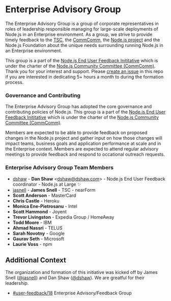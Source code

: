 # Enterprise Advisory Group

The Enterprise Advisory Group is a group of corporate representatives in roles of leadership responsible managing for large-scale deployments of Node.js in an Enterprise environment. As a group, we strive to provide timely feedback to the [TSC](https://github.com/nodejs/TSC), the [CommComm](https://github.com/nodejs/community-committee), the [Node.js project](https://github.com/nodejs/node) and the Node.js Foundation about the unique needs surrounding running Node.js in an Enterprise environment.

This group is a part of the [Node.js End User Feedback Inititative](https://github.com/nodejs/user-feedback) which is under the charter of the [Node.js Community Committee (CommComm)](https://github.com/nodejs/community-committee). Thank you for your interest and support. Please [create an issue](https://github.com/nodejs/user-feedback/issues) in this repo if you are interested in dedicating 5+ hours a month to during the formation process.

### Governance and Contributing
The Enterprise Advisory Group has adopted the core governance and contributing policies of Node.js. This group is a part of the [Node.js End User Feedback Inititative](https://github.com/nodejs/user-feedback) which is under the charter of the [Node.js Community Committee (CommComm)](https://github.com/nodejs/community-committee).

Members are expected to be able to provide feedback on proposed changes in the Node.js project and gather input on how those changes will impact teams, business goals and application performance at scale and in the Enterprise context. Members are expected to attend regular advisory meetings to provide feedback and respond to occational outreach requests. 

### Enterprise Advisory Group Team Members

* [dshaw](https://github.com/dshaw) - **Dan Shaw** &lt;dshaw@dshaw.com&gt; - Node.js End User Feedback coordinator - Node.js at Large ✨
* [jasnell](https://github.com/jasnell) - **James Snell** - TSC - nearForm
* **Scott Anderson** - MasterCard
* **Chris Castle** - Heroku
* **Monica Ene-Pietrosanu** - Intel
* **Scott Hammond** - Joyent
* **Trevor Livingston** - Expedia Group / HomeAway
* **Todd Moore** - IBM
* **Ahmad Nassri** - TELUS
* **Sarah Novotny** - Google
* **Gaurav Seth** - Microsoft
* **Laurie Voss** - npm

## Additional Context

The organization and formation of this initiative was kicked off by James Snell ([@jasnell](https://github.com/jasnell)) and Dan Shaw ([@dshaw](https://github.com/dshaw)). We are greatful for their leadership.

* [#user-feedback/18](https://github.com/nodejs/user-feedback/issues/18) Enterprise Advisory/Feedback Group
